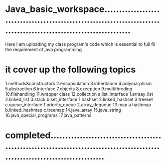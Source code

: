 # Java_basic_workspace...................................................................................................................
Here I am uploading my class program's code which is essential to full fil the requirement of java programming
# it cover up the following topics
1.methods&constructors
2.encapsulation
3.inheritance
4.polymarphism
5.abstraction
6.interface
7.objects
8.exception
9.multithreding
10.filehandling
11.wrapper class
12.collection
  a.list_interface
    1.arraay_list
    2.linked_list
    3.stack
  b.set_interface
    1.hashset
    2.linked_hashset
    3.treeset
  c.queue_interface
    1.priority_queue
    2.array_dequeue
 13.map
   a.hashmap
   b.linked_hashmap
   c.treemap
 14.java_array
 15.java_string
 16.java_special_programs
 17.java_patterns
 # completed.............................................................................................................................  
